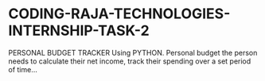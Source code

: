 # CODING-RAJA-TECHNOLOGIES-INTERNSHIP-TASK-2
PERSONAL BUDGET TRACKER Using PYTHON. Personal budget the person needs to calculate their net income, track their spending over a set period of time...
